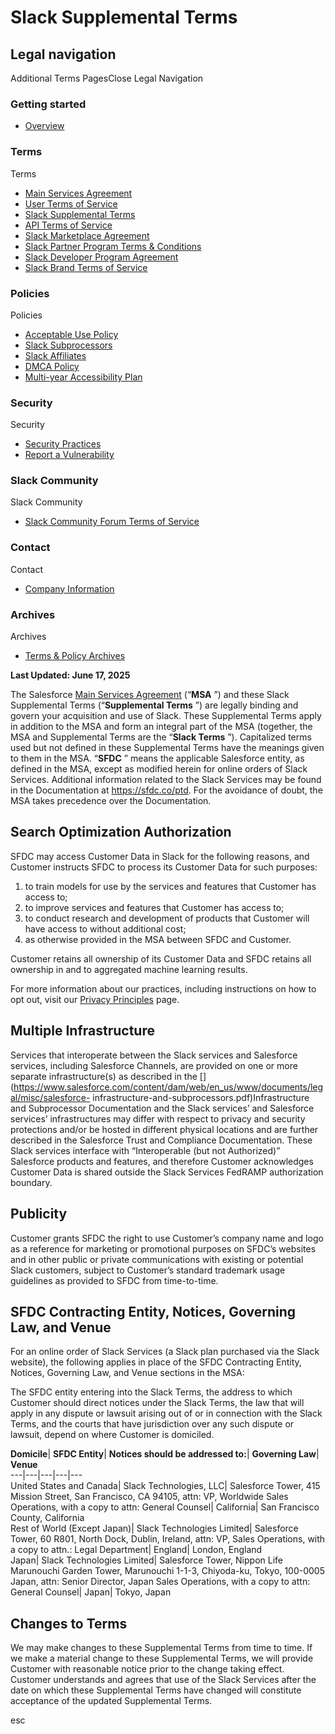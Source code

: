 # Slack Supplemental Terms

## Legal navigation

Additional  Terms  PagesClose Legal Navigation

### Getting started

  * [Overview](https://slack.com/policies)

### Terms

Terms

  * [Main Services Agreement](https://slack.com/main-services-agreement)
  * [User Terms of Service](https://slack.com/terms-of-service/user)
  * [Slack Supplemental Terms](/slack-supplemental-terms)
  * [API Terms of Service](https://slack.com/terms-of-service/api)
  * [Slack Marketplace Agreement](https://slack.com/terms-of-service/slack-marketplace)
  * [Slack Partner Program Terms & Conditions](https://slack.com/terms-of-service/partners)
  * [Slack Developer Program Agreement](https://slack.com/terms-of-service/slack-developer-program)
  * [Slack Brand Terms of Service](https://slack.com/terms-of-service/slack-brand)

### Policies

Policies

  * [Acceptable Use Policy](https://slack.com/acceptable-use-policy)
  * [Slack Subprocessors](/slack-subprocessors)
  * [Slack Affiliates](https://slack.com/affiliates)
  * [DMCA Policy](https://www.salesforce.com/company/legal/intellectual/)
  * [Multi-year Accessibility Plan](https://slack.com/accessibility-plan)

### Security

Security

  * [Security Practices](https://slack.com/security-practices)
  * [Report a Vulnerability](https://slack.com/report-vulnerability)

### Slack Community

Slack Community

  * [Slack Community Forum Terms of Service](https://slack.com/terms-of-service/community)

### Contact

Contact

  * [Company Information](https://slack.com/company-information)

### Archives

Archives

  * [Terms & Policy Archives](https://slack.com/policy-archives)

**Last Updated: June 17, 2025**

The Salesforce [Main Services Agreement](/main-services-agreement) (“**MSA**
”) and these Slack Supplemental Terms (“**Supplemental Terms** ”) are legally
binding and govern your acquisition and use of Slack. These Supplemental Terms
apply in addition to the MSA and form an integral part of the MSA (together,
the MSA and Supplemental Terms are the “**Slack Terms** ”). Capitalized terms
used but not defined in these Supplemental Terms have the meanings given to
them in the MSA. “**SFDC** ” means the applicable Salesforce entity, as
defined in the MSA, except as modified herein for online orders of Slack
Services. Additional information related to the Slack Services may be found in
the Documentation at <https://sfdc.co/ptd>. For the avoidance of doubt, the
MSA takes precedence over the Documentation.

## Search Optimization Authorization

SFDC may access Customer Data in Slack for the following reasons, and Customer
instructs SFDC to process its Customer Data for such purposes:

  1. to train models for use by the services and features that Customer has access to;
  2. to improve services and features that Customer has access to;
  3. to conduct research and development of products that Customer will have access to without additional cost;
  4. as otherwise provided in the MSA between SFDC and Customer.

Customer retains all ownership of its Customer Data and SFDC retains all
ownership in and to aggregated machine learning results.

For more information about our practices, including instructions on how to opt
out, visit our [Privacy Principles](/trust/data-management/privacy-principles)
page.

## Multiple Infrastructure

Services that interoperate between the Slack services and Salesforce services,
including Salesforce Channels, are provided on one or more separate
infrastructure(s) as described in the
[](https://www.salesforce.com/content/dam/web/en_us/www/documents/legal/misc/salesforce-
infrastructure-and-subprocessors.pdf)Infrastructure and Subprocessor
Documentation and the Slack services’ and Salesforce services’ infrastructures
may differ with respect to privacy and security protections and/or be hosted
in different physical locations and are further described in the Salesforce
Trust and Compliance Documentation. These Slack services interface with
“Interoperable (but not Authorized)” Salesforce products and features, and
therefore Customer acknowledges Customer Data is shared outside the Slack
Services FedRAMP authorization boundary.

## Publicity

Customer grants SFDC the right to use Customer’s company name and logo as a
reference for marketing or promotional purposes on SFDC’s websites and in
other public or private communications with existing or potential Slack
customers, subject to Customer’s standard trademark usage guidelines as
provided to SFDC from time-to-time.

## SFDC Contracting Entity, Notices, Governing Law, and Venue

For an online order of Slack Services (a Slack plan purchased via the Slack
website), the following applies in place of the SFDC Contracting Entity,
Notices, Governing Law, and Venue sections in the MSA:

The SFDC entity entering into the Slack Terms, the address to which Customer
should direct notices under the Slack Terms, the law that will apply in any
dispute or lawsuit arising out of or in connection with the Slack Terms, and
the courts that have jurisdiction over any such dispute or lawsuit, depend on
where Customer is domiciled.

**Domicile**| **SFDC Entity**| **Notices should be addressed to:**|
**Governing Law**| **Venue**  
---|---|---|---|---  
United States and Canada| Slack Technologies, LLC| Salesforce Tower, 415
Mission Street, San Francisco, CA 94105, attn: VP, Worldwide Sales Operations,
with a copy to attn: General Counsel| California| San Francisco County,
California  
Rest of World (Except Japan)| Slack Technologies Limited| Salesforce Tower, 60
R801, North Dock, Dublin, Ireland, attn: VP, Sales Operations, with a copy to
attn.: Legal Department| England| London, England  
Japan| Slack Technologies Limited| Salesforce Tower, Nippon Life Marunouchi
Garden Tower, Marunouchi 1-1-3, Chiyoda-ku, Tokyo, 100-0005 Japan, attn:
Senior Director, Japan Sales Operations, with a copy to attn: General Counsel|
Japan| Tokyo, Japan  
  
## Changes to Terms

We may make changes to these Supplemental Terms from time to time. If we make
a material change to these Supplemental Terms, we will provide Customer with
reasonable notice prior to the change taking effect. Customer understands and
agrees that use of the Slack Services after the date on which these
Supplemental Terms have changed will constitute acceptance of the updated
Supplemental Terms.

esc

